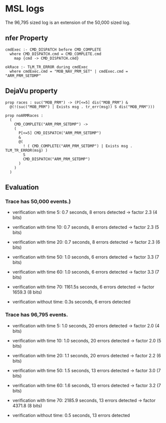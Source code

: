 # MSL logs

The 96,795 sized log is an extension of the 50,000 sized log.

## nfer Property

```
cmdExec :- CMD_DISPATCH before CMD_COMPLETE
  where CMD_DISPATCH.cmd = CMD_COMPLETE.cmd
    map {cmd -> CMD_DISPATCH.cmd}

okRace :- TLM_TR_ERROR during cmdExec
  where cmdExec.cmd = "MOB_NAV_PRM_SET" | cmdExec.cmd = "ARM_PRM_SETDMP"
```

## DejaVu property

```
prop races : suc("MOB_PRM") -> (P[<=5] dis("MOB_PRM") &
  @(!(suc("MOB_PRM") | Exists msg . tr_err(msg)) S dis("MOB_PRM")))

prop noARMRaces :
  (
    CMD_COMPLETE("ARM_PRM_SETDMP") ->
    (
      P[<=5] CMD_DISPATCH("ARM_PRM_SETDMP")
      &
      @(
        ! ( CMD_COMPLETE("ARM_PRM_SETDMP") | Exists msg . TLM_TR_ERROR(msg) )
        S
        CMD_DISPATCH("ARM_PRM_SETDMP")
      )
    )
  )

```

## Evaluation 

### Trace has 50,000  events.)

- verification with time 5:  0.7 seconds, 8 errors detected     -> factor  2.3   (4 bits)
- verification with time 10: 0.7 seconds, 8 errors detected     -> factor  2.3   (5 bits)
- verification with time 20: 0.7 seconds, 8 errors detected     -> factor  2.3   (6 bits)
- verification with time 50: 1.0 seconds, 6 errors detected     -> factor  3.3   (7 bits)
- verification with time 60: 1.0 seconds, 6 errors detected     -> factor  3.3   (7 bits)
- verification with time 70: 1161.5s seconds, 6 errors detected -> factor  1659.3   (8 bits)

- verification without time: 0.3s seconds, 6 errors detected

### Trace has 96,795  events.

- verification with time 5:  1.0 seconds, 20 errors detected    -> factor  2.0   (4 bits)
- verification with time 10: 1.0 seconds, 20 errors detected    -> factor  2.0   (5 bits)
- verification with time 20: 1.1 seconds, 20 errors detected    -> factor  2.2   (6 bits)
- verification with time 50: 1.5 seconds, 13 errors detected    -> factor  3.0   (7 bits)
- verification with time 60: 1.6 seconds, 13 errors detected    -> factor  3.2   (7 bits)
- verification with time 70: 2185.9 seconds, 13 errors detected -> factor  4371.8   (8 bits)

- verification without time: 0.5 seconds, 13 errors detected
